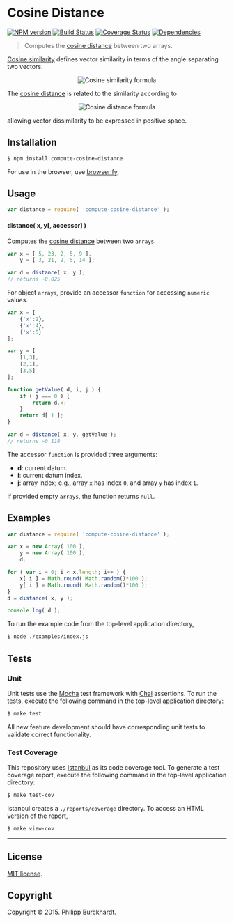 Cosine Distance
===
[![NPM version][npm-image]][npm-url] [![Build Status][travis-image]][travis-url] [![Coverage Status][coveralls-image]][coveralls-url] [![Dependencies][dependencies-image]][dependencies-url]

> Computes the [cosine distance](http://en.wikipedia.org/wiki/Cosine_similarity) between two arrays.

[Cosine similarity](http://en.wikipedia.org/wiki/Cosine_similarity) defines vector similarity in terms of the angle separating two vectors.

<div class="equation" align="center" data-raw-text="s(\mathbf{x},\mathbf{y}) = {\mathbf{x} \cdot \mathbf{y} \over \|\mathbf{x}\| \|\mathbf{y}\|} = \frac{ \sum\limits_{i=0}^{n-1}{x_i y_i} }{ \sqrt{\sum\limits_{i=0}^{n-1}{(x_i)^2}} \times \sqrt{\sum\limits_{i=0}^{n-1}{(y_i)^2}} }" data-equation="eq:cosine_similarity">
	<img src="https://cdn.rawgit.com/compute-io/cosine-distance/6b9332117ac97384a9c1f1e06b002094c4bfa54b/docs/img/eqn_similarity.svg" alt="Cosine similarity formula">
	<br>
</div>

The [cosine distance](http://en.wikipedia.org/wiki/Cosine_similarity) is related to the similarity according to

<div class="equation" align="center" data-raw-text="d(\mathbf{x},\mathbf{y}) = 1 - s(\mathbf{x},\mathbf{y})" data-equation="eq:cosine_distance">
	<img src="https://cdn.rawgit.com/compute-io/cosine-distance/6b9332117ac97384a9c1f1e06b002094c4bfa54b/docs/img/eqn_distance.svg" alt="Cosine distance formula">
	<br>
</div>

allowing vector dissimilarity to be expressed in positive space. 


## Installation

``` bash
$ npm install compute-cosine-distance
```

For use in the browser, use [browserify](https://github.com/substack/node-browserify).


## Usage

``` javascript
var distance = require( 'compute-cosine-distance' );
```

#### distance( x, y[, accessor] )

Computes the [cosine distance](http://en.wikipedia.org/wiki/Cosine_similarity) between two `arrays`.


``` javascript
var x = [ 5, 23, 2, 5, 9 ],
    y = [ 3, 21, 2, 5, 14 ];

var d = distance( x, y );
// returns ~0.025
```

For object `arrays`, provide an accessor `function` for accessing `numeric` values.

``` javascript
var x = [
	{'x':2},
	{'x':4},
	{'x':5}
];

var y = [
	[1,3],
	[2,1],
	[3,5]
];

function getValue( d, i, j ) {
	if ( j === 0 ) {
		return d.x;
	}
	return d[ 1 ];
}

var d = distance( x, y, getValue );
// returns ~0.118
```

The accessor `function` is provided three arguments:

-	__d__: current datum.
-	__i__: current datum index.
-	__j__: array index; e.g., array `x` has index `0`, and array `y` has index `1`.


If provided empty `arrays`, the function returns `null`.



## Examples

``` javascript
var distance = require( 'compute-cosine-distance' );

var x = new Array( 100 ),
	y = new Array( 100 ),
	d;

for ( var i = 0; i < x.length; i++ ) {
	x[ i ] = Math.round( Math.random()*100 );
	y[ i ] = Math.round( Math.random()*100 );
}
d = distance( x, y );

console.log( d );
```

To run the example code from the top-level application directory,

``` bash
$ node ./examples/index.js
```


## Tests

### Unit

Unit tests use the [Mocha](http://mochajs.org/) test framework with [Chai](http://chaijs.com) assertions. To run the tests, execute the following command in the top-level application directory:

``` bash
$ make test
```

All new feature development should have corresponding unit tests to validate correct functionality.


### Test Coverage

This repository uses [Istanbul](https://github.com/gotwarlost/istanbul) as its code coverage tool. To generate a test coverage report, execute the following command in the top-level application directory:

``` bash
$ make test-cov
```

Istanbul creates a `./reports/coverage` directory. To access an HTML version of the report,

``` bash
$ make view-cov
```


---
## License

[MIT license](http://opensource.org/licenses/MIT).


## Copyright

Copyright &copy; 2015. Philipp Burckhardt.


[npm-image]: http://img.shields.io/npm/v/compute-cosine-distance.svg
[npm-url]: https://npmjs.org/package/compute-cosine-distance

[travis-image]: http://img.shields.io/travis/compute-io/cosine-distance/master.svg
[travis-url]: https://travis-ci.org/compute-io/cosine-distance

[coveralls-image]: https://img.shields.io/coveralls/compute-io/cosine-distance/master.svg
[coveralls-url]: https://coveralls.io/r/compute-io/cosine-distance?branch=master

[dependencies-image]: http://img.shields.io/david/compute-io/cosine-distance.svg
[dependencies-url]: https://david-dm.org/compute-io/cosine-distance

[dev-dependencies-image]: http://img.shields.io/david/dev/compute-io/cosine-distance.svg
[dev-dependencies-url]: https://david-dm.org/dev/compute-io/cosine-distance

[github-issues-image]: http://img.shields.io/github/issues/compute-io/cosine-distance.svg
[github-issues-url]: https://github.com/compute-io/cosine-distance/issues
